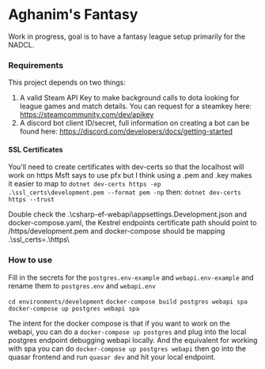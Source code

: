 # Aghanim's Fantasy

Work in progress, goal is to have a fantasy league setup primarily for the NADCL.

### Requirements
This project depends on two things:
1. A valid Steam API Key to make background calls to dota looking for league games and match details. You can request for a steamkey here: https://steamcommunity.com/dev/apikey
2. A discord bot client ID/secret, full information on creating a bot can be found here: https://discord.com/developers/docs/getting-started

#### SSL Certificates
You'll need to create certificates with dev-certs so that the localhost will work on https
Msft says to use pfx but I think using a .pem and .key makes it easier to map to
`dotnet dev-certs https -ep .\ssl_certs\development.pem --format pem -np`
then:
`dotnet dev-certs https --trust`

Double check the .\csharp-ef-webapi\appsettings.Development.json and docker-compose.yaml, the Kestrel endpoints certificate path should point to /https/development.pem and docker-compose should be mapping .\ssl_certs\=.\https\

### How to use

Fill in the secrets for the `postgres.env-example` and `webapi.env-example` and rename them to `postgres.env` and `webapi.env`

`cd environments/development`
`docker-compose build postgres webapi spa`
`docker-compose up postgres webapi spa`

The intent for the docker compose is that if you want to work on the webapi, you can do a `docker-compose up postgres` and plug into the local postgres endpoint debugging webapi locally. And the equivalent for working with spa you can do `docker-compose up postgres webapi` then go into the quasar frontend and run `quasar dev` and hit your local endpoint.
